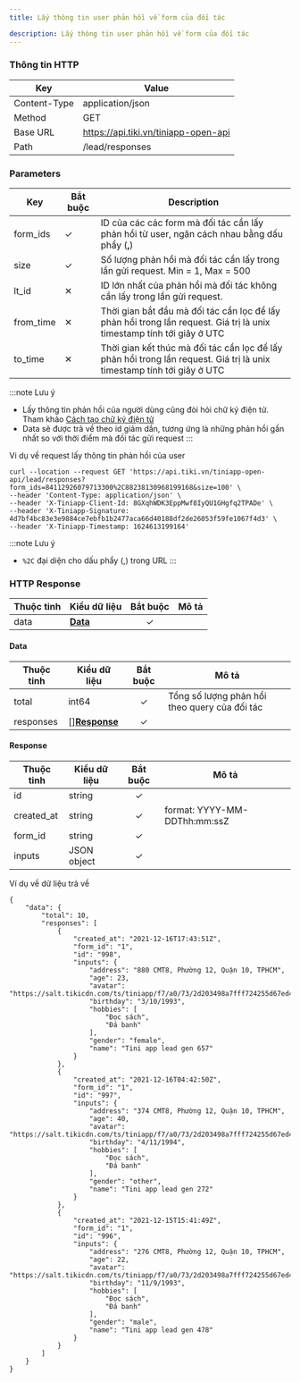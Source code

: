 ```yaml
---
title: Lấy thông tin user phản hồi về form của đối tác

description: Lấy thông tin user phản hồi về form của đối tác
---
```


### Thông tin HTTP

| Key          | Value                                |
| ------------ |--------------------------------------|
| Content-Type | application/json                     |
| Method       | GET                                  |
| Base URL     | https://api.tiki.vn/tiniapp-open-api |
| Path         | /lead/responses                      |

### Parameters

| Key       | Bắt buộc | Description                                                                                                            |
|-----------|----------|------------------------------------------------------------------------------------------------------------------------|
| form_ids  |     ✓     | ID của các các form mà đối tác cần lấy phản hồi từ user, ngăn cách nhau bằng dấu phẩy (**,**)                          |
| size      |     ✓     | Số lượng phản hồi mà đối tác cần lấy trong lần gửi request. Min = 1, Max = 500                                         |
| lt_id     |     ✕     | ID lớn nhất của phản hồi mà đối tác không cần lấy trong lần gửi request.                                               |
| from_time |     ✕     | Thời gian bắt đầu mà đối tác cần lọc để lấy phản hồi trong lần request. Giá trị là unix timestamp tính tới giây ở UTC  |
| to_time   |     ✕     | Thời gian kết thúc mà đối tác cần lọc để lấy phản hồi trong lần request. Giá trị là unix timestamp tính tới giây ở UTC |

:::note Lưu ý

- Lấy thông tin phản hồi của người dùng cũng đòi hỏi chữ ký điện tử. Tham
  khảo [Cách tạo chữ ký điện tử](../platform-api/calculate-signature)
- Data sẽ được trả về theo id giảm dần, tương ứng là những phản hồi gần nhất so với thời điểm mà đối tác gửi request
:::

Vi dụ về request lấy thông tin phản hồi của user

```
curl --location --request GET 'https://api.tiki.vn/tiniapp-open-api/lead/responses?form_ids=84112926079713300%2C88238130968199168&size=100' \
--header 'Content-Type: application/json' \
--header 'X-Tiniapp-Client-Id: 8GXqhWDK3EppMwf8IyQU1GHgfq2TPADe' \
--header 'X-Tiniapp-Signature: 4d7bf4bc83e3e9884ce7ebfb1b2477aca66d40188df2de26053f59fe1067f4d3' \
--header 'X-Tiniapp-Timestamp: 1624613199164'
```

:::note Lưu ý

- `%2C` đại diện cho dấu phẩy (,) trong URL
:::

### HTTP Response

| Thuộc tinh | Kiểu dữ liệu      | Bắt buộc | Mô tả |
|------------| ----------------- | :------: | ----- |
| data       | **[Data](#data)** |    ✓     |       |

#### Data

| Thuộc tinh  | Kiểu dữ liệu            | Bắt buộc | Mô tả                                        |
|-------------|-------------------------| :------: |----------------------------------------------|
| total       | int64                   |    ✓     | Tổng số lượng phản hồi theo query của đối tác |
| responses   | []**[Response](#data)** |    ✓     |                                              |

#### Response

| Thuộc tinh | Kiểu dữ liệu | Bắt buộc | Mô tả                        |
|------------|--------------| :------: |------------------------------|
| id         | string       |    ✓     |                              |
| created_at | string       |    ✓     | format: YYYY-MM-DDThh:mm:ssZ |
| form_id    | string       |    ✓     |                              |
| inputs     | JSON object  |    ✓     |                              |

Ví dụ về dữ liệu trả về

```
{
    "data": {
        "total": 10,
        "responses": [
            {
                "created_at": "2021-12-16T17:43:51Z",
                "form_id": "1",
                "id": "998",
                "inputs": {
                    "address": "880 CMT8, Phường 12, Quận 10, TPHCM",
                    "age": 23,
                    "avatar": "https://salt.tikicdn.com/ts/tiniapp/f7/a0/73/2d203498a7fff724255d67ed47577c6e.png",
                    "birthday": "3/10/1993",
                    "hobbies": [
                        "Đọc sách",
                        "Đá banh"
                    ],
                    "gender": "female",
                    "name": "Tini app lead gen 657"
                }
            },
            {
                "created_at": "2021-12-16T04:42:50Z",
                "form_id": "1",
                "id": "997",
                "inputs": {
                    "address": "374 CMT8, Phường 12, Quận 10, TPHCM",
                    "age": 40,
                    "avatar": "https://salt.tikicdn.com/ts/tiniapp/f7/a0/73/2d203498a7fff724255d67ed47577c6e.png",
                    "birthday": "4/11/1994",
                    "hobbies": [
                        "Đọc sách",
                        "Đá banh"
                    ],
                    "gender": "other",
                    "name": "Tini app lead gen 272"
                }
            },
            {
                "created_at": "2021-12-15T15:41:49Z",
                "form_id": "1",
                "id": "996",
                "inputs": {
                    "address": "276 CMT8, Phường 12, Quận 10, TPHCM",
                    "age": 22,
                    "avatar": "https://salt.tikicdn.com/ts/tiniapp/f7/a0/73/2d203498a7fff724255d67ed47577c6e.png",
                    "birthday": "11/9/1993",
                    "hobbies": [
                        "Đọc sách",
                        "Đá banh"
                    ],
                    "gender": "male",
                    "name": "Tini app lead gen 478"
                }
            }
        ]
    }
}
```